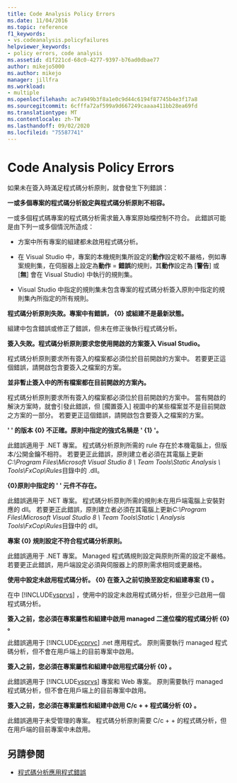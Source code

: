 ```yaml
---
title: Code Analysis Policy Errors
ms.date: 11/04/2016
ms.topic: reference
f1_keywords:
- vs.codeanalysis.policyfailures
helpviewer_keywords:
- policy errors, code analysis
ms.assetid: d1f221cd-68c0-4277-9397-b76ad0dbae77
author: mikejo5000
ms.author: mikejo
manager: jillfra
ms.workload:
- multiple
ms.openlocfilehash: ac7a949b3f8a1e0c9d44c6194f87745b4e3f17a8
ms.sourcegitcommit: 6cfffa72af599a9d667249caaaa411bb28ea69fd
ms.translationtype: MT
ms.contentlocale: zh-TW
ms.lasthandoff: 09/02/2020
ms.locfileid: "75587741"
---
```

# <a name="code-analysis-policy-errors"></a>Code Analysis Policy Errors

如果未在簽入時滿足程式碼分析原則，就會發生下列錯誤：

**一或多個專案的程式碼分析設定與程式碼分析原則不相容。**

一或多個程式碼專案的程式碼分析需求籤入專案原始檔控制不符合。 此錯誤可能是由下列一或多個情況所造成：

- 方案中所有專案的組建都未啟用程式碼分析。

- 在 Visual Studio 中，專案的本機規則集所設定的**動作**設定較不嚴格，例如專案規則集，在伺服器上設定為**動作** = **錯誤**的規則，其**動作**設定為 [**警告**] 或 [**無**] 會在 Visual Studio) 中執行的規則集。

- Visual Studio 中指定的規則集未包含專案的程式碼分析簽入原則中指定的規則集內所指定的所有規則。

**程式碼分析原則失敗。專案中有錯誤， {0} 或組建不是最新狀態。**

組建中包含錯誤或修正了錯誤，但未在修正後執行程式碼分析。

**簽入失敗。程式碼分析原則要求您使用開啟的方案簽入 Visual Studio。**

程式碼分析原則要求所有簽入的檔案都必須位於目前開啟的方案中。 若要更正這個錯誤，請開啟包含要簽入之檔案的方案。

**並非暫止簽入中的所有檔案都在目前開啟的方案內。**

程式碼分析原則要求所有簽入的檔案都必須位於目前開啟的方案中。 當有開啟的解決方案時，就會引發此錯誤，但 [擱置簽入] 視圖中的某些檔案並不是目前開啟之方案的一部分。 若要更正這個錯誤，請開啟包含要簽入之檔案的方案。

**' ' 的版本 {0} 不正確。原則中指定的強式名稱是 ' {1} '。**

此錯誤適用于 .NET 專案。 程式碼分析原則所需的 rule 存在於本機電腦上，但版本/公開金鑰不相符。 若要更正此錯誤，原則建立者必須在其電腦上更新*C:\Program Files\Microsoft Visual Studio 8 \ Team Tools\Static Analysis \\ Tools\FxCop\Rules*目錄中的 .dll。

**{0}原則中指定的 ' ' 元件不存在。**

此錯誤適用于 .NET 專案。 程式碼分析原則所需的規則未在用戶端電腦上安裝對應的 dll。 若要更正此錯誤，原則建立者必須在其電腦上更新*C:\Program Files\Microsoft Visual Studio 8 \ Team Tools\Static \\ Analysis Tools\FxCop\Rules*目錄中的 dll。

**專案 {0} 規則設定不符合程式碼分析原則。**

此錯誤適用于 .NET 專案。 Managed 程式碼規則設定與原則所需的設定不嚴格。 若要更正此錯誤，用戶端設定必須與伺服器上的原則需求相同或更嚴格。

**使用中設定未啟用程式碼分析。 {0} 在簽入之前切換至設定和組建專案 {1} 。**

在中 [!INCLUDE[vsprvs](../code-quality/includes/vsprvs_md.md)] ，使用中的設定未啟用程式碼分析，但至少已啟用一個程式碼分析。

**簽入之前，您必須在專案屬性和組建中啟用 managed 二進位檔的程式碼分析 {0} 。**

此錯誤適用于 [!INCLUDE[vcprvc](../code-quality/includes/vcprvc_md.md)] .net 應用程式。 原則需要執行 managed 程式碼分析，但不會在用戶端上的目前專案中啟用。

**簽入之前，您必須在專案屬性和組建中啟用程式碼分析 {0} 。**

此錯誤適用于 [!INCLUDE[vsprvs](../code-quality/includes/vsprvs_md.md)] 專案和 Web 專案。 原則需要執行 managed 程式碼分析，但不會在用戶端上的目前專案中啟用。

**簽入之前，您必須在專案屬性和組建中啟用 C/c + + 程式碼分析 {0} 。**

此錯誤適用于未受管理的專案。 程式碼分析原則需要 C/c + + 的程式碼分析，但在用戶端的目前專案中未啟用。

## <a name="see-also"></a>另請參閱

- [程式碼分析應用程式錯誤](../code-quality/code-analysis-application-errors.md)

